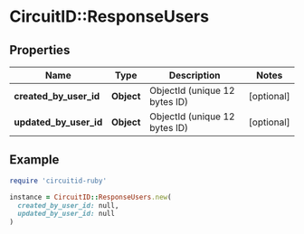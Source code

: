 # CircuitID::ResponseUsers

## Properties

| Name | Type | Description | Notes |
| ---- | ---- | ----------- | ----- |
| **created_by_user_id** | **Object** | ObjectId (unique 12 bytes ID) | [optional] |
| **updated_by_user_id** | **Object** | ObjectId (unique 12 bytes ID) | [optional] |

## Example

```ruby
require 'circuitid-ruby'

instance = CircuitID::ResponseUsers.new(
  created_by_user_id: null,
  updated_by_user_id: null
)
```

